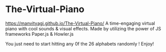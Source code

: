 # The-Virtual-Piano
https://manvityagi.github.io/The-Virtual-Piano/
A time-engaging virtual piano with cool sounds & visual effects.
Made by utilizing the power of JS frameworks Paper.js & Howler.js

You just need to start hitting any 0f the 26 alphabets randomly !
Enjoy!
